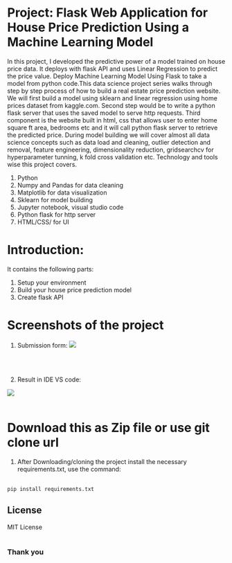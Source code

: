 # Project: Flask Web Application for House Price Prediction Using a Machine Learning Model

In this project, I developed the predictive power of a model trained on house price data. It deploys with flask API and uses Linear Regression to predict the price value. Deploy Machine Learning Model Using Flask to take a model from python code.This data science project series walks through step by step process of how to build a real estate price prediction website. We will first build a model using sklearn and linear regression using home prices dataset from kaggle.com. Second step would be to write a python flask server that uses the saved model to serve http requests. Third component is the website built in html, css that allows user to enter home square ft area, bedrooms etc and it will call python flask server to retrieve the predicted price. During model building we will cover almost all data science concepts such as data load and cleaning, outlier detection and removal, feature engineering, dimensionality reduction, gridsearchcv for hyperparameter tunning, k fold cross validation etc. Technology and tools wise this project covers.

1. Python
2. Numpy and Pandas for data cleaning
3. Matplotlib for data visualization
4. Sklearn for model building
5. Jupyter notebook, visual studio code
6. Python flask for http server
7. HTML/CSS/ for UI

# Introduction:
It contains the following parts:
<br>
1. Setup your environment
2. Build your house price prediction model
3. Create flask API

# Screenshots of the project
1. Submission form:
<img src='https://drive.google.com/file/d/1wI3RJvK5qpp3HUgJnOWBoR4F5r-RJy9K/view?usp=sharing'></img>
<br>
<br>

2. Result in IDE VS code:

<img src='https://drive.google.com/file/d/194Dqom4vSv15DOeI8ZHOzm6cx-tVnM9j/view?usp=drive_link'></img>
<br>
<br>

# Download this as Zip file or use git clone url

1. After Downloading/cloning the project install the necessary requirements.txt, use the command:<br><br>
```
pip install requirements.txt
```




## License
MIT License
<br>
<br>

### Thank you
